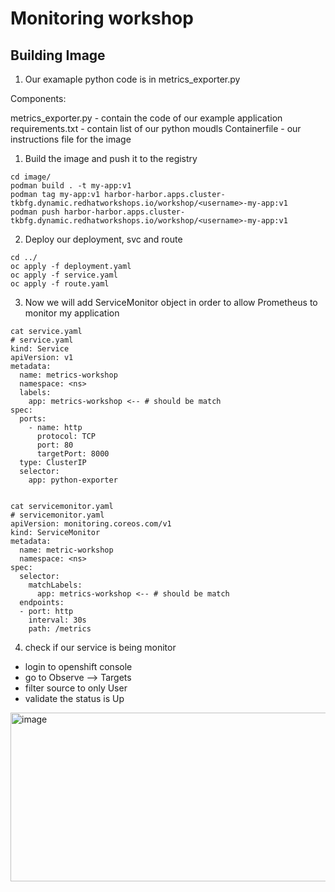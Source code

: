 <h1>Monitoring workshop</h1>


<h2>Building Image</h2>

1. Our examaple python code is in metrics_exporter.py

Components:

metrics_exporter.py - contain the code of our example application
requirements.txt    - contain list of our python moudls
Containerfile       - our instructions file for the image

1. Build the image and push it to the registry

```
cd image/
podman build . -t my-app:v1
podman tag my-app:v1 harbor-harbor.apps.cluster-tkbfg.dynamic.redhatworkshops.io/workshop/<username>-my-app:v1
podman push harbor-harbor.apps.cluster-tkbfg.dynamic.redhatworkshops.io/workshop/<username>-my-app:v1
```

2. Deploy our deployment, svc and route

```
cd ../
oc apply -f deployment.yaml
oc apply -f service.yaml
oc apply -f route.yaml
```

3. Now we will add ServiceMonitor object in order to allow Prometheus to monitor my application
   
```
cat service.yaml
# service.yaml
kind: Service
apiVersion: v1
metadata:
  name: metrics-workshop
  namespace: <ns>
  labels:
    app: metrics-workshop <-- # should be match
spec:
  ports:
    - name: http
      protocol: TCP
      port: 80
      targetPort: 8000
  type: ClusterIP
  selector:
    app: python-exporter


cat servicemonitor.yaml
# servicemonitor.yaml
apiVersion: monitoring.coreos.com/v1
kind: ServiceMonitor
metadata:
  name: metric-workshop
  namespace: <ns>
spec:
  selector:
    matchLabels:
      app: metrics-workshop <-- # should be match
  endpoints:
  - port: http
    interval: 30s
    path: /metrics
```

4. check if our service is being monitor

- login to openshift console
- go to Observe --> Targets
- filter source to only User
- validate the status is Up

<img width="1586" height="270" alt="image" src="https://github.com/user-attachments/assets/474a53c7-83d6-45b8-b661-2268e10210d4" />
